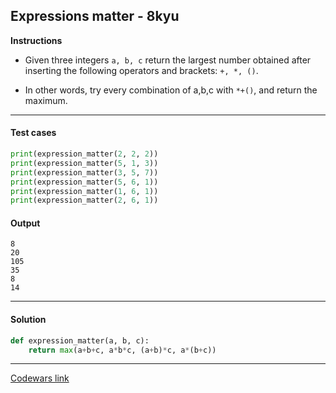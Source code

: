## Expressions matter - 8kyu

**Instructions**

- Given three integers `a, b, c` return the largest number obtained after inserting the following operators and brackets: `+, *, ()`.

- In other words, try every combination of a,b,c with `*+()`, and return the maximum.

---

#### Test cases

```python
print(expression_matter(2, 2, 2))
print(expression_matter(5, 1, 3))
print(expression_matter(3, 5, 7))
print(expression_matter(5, 6, 1))
print(expression_matter(1, 6, 1))
print(expression_matter(2, 6, 1))
```

#### Output 

```
8
20
105
35
8
14
```

---

#### Solution

```python
def expression_matter(a, b, c):
    return max(a+b+c, a*b*c, (a+b)*c, a*(b+c))
```

---

[Codewars link](https://www.codewars.com/kata/5ae62fcf252e66d44d00008e)

